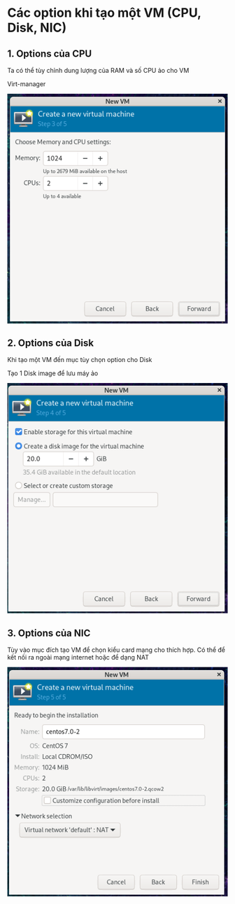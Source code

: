 # Các option khi tạo một VM (CPU, Disk, NIC)

## 1. Options của CPU

Ta có thể tùy chỉnh dung lượng của RAM và số CPU ảo cho VM

Virt-manager

![ảnh 51](/QuyenNV/14.KVM/images/anh51.png)

## 2. Options của Disk

Khi tạo một VM đến mục tùy chọn option cho Disk

Tạo 1 Disk image để lưu máy ảo

![ảnh 52](/QuyenNV/14.KVM/images/anh52.png)

## 3. Options của NIC

Tùy vào mục đích tạo VM để chọn kiểu card mạng cho thích hợp. Có thể để kết nối ra ngoài mạng internet hoặc để dạng NAT

![ảnh 53](/QuyenNV/14.KVM/images/anh53.png)